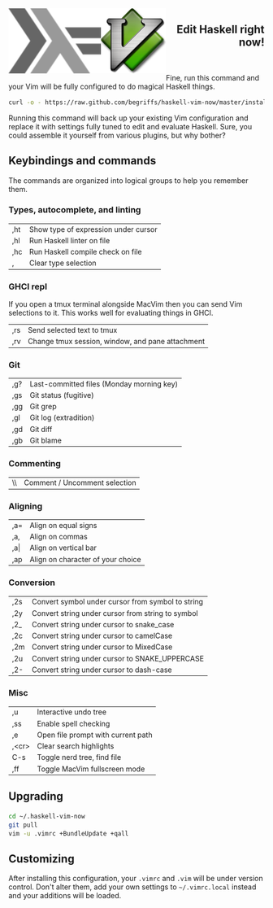 <img src="img/haskell.png" align="left" />
<img src="img/vim.png" align="left" />

<h2 align="right">Edit Haskell right now!</h2>

<br />

Fine, run this command and your Vim will be fully configured to do
magical Haskell things.

```sh
curl -o - https://raw.github.com/begriffs/haskell-vim-now/master/install.sh | sh
```

Running this command will back up your existing Vim configuration and
replace it with settings fully tuned to edit and evaluate Haskell. Sure,
you could assemble it yourself from various plugins, but why bother?

## Keybindings and commands

The commands are organized into logical groups to help you remember
them.

### Types, autocomplete, and linting

<table>
<tbody>
  <tr>
    <td>,ht</td><td>Show type of expression under cursor</td>
  </tr>
  <tr>
    <td>,hl</td><td>Run Haskell linter on file</td>
  </tr>
  <tr>
    <td>,hc</td><td>Run Haskell compile check on file</td>
  </tr>
  <tr>
    <td>,<enter></td><td>Clear type selection</td>
  </tr>
</tbody>
</table>

### GHCI repl

If you open a tmux terminal alongside MacVim then you can send Vim
selections to it. This works well for evaluating things in GHCI.

<table>
<tbody>
  <tr>
    <td>,rs</td><td>Send selected text to tmux</td>
  </tr>
  <tr>
    <td>,rv</td><td>Change tmux session, window, and pane attachment</td>
  </tr>
</tbody>
</table>

### Git

<table>
<tbody>
  <tr>
    <td>,g?</td><td>Last-committed files (Monday morning key)</td>
  </tr>
  <tr>
    <td>,gs</td><td>Git status (fugitive)</td>
  </tr>
  <tr>
    <td>,gg</td><td>Git grep</td>
  </tr>
  <tr>
    <td>,gl</td><td>Git log (extradition)</td>
  </tr>
  <tr>
    <td>,gd</td><td>Git diff</td>
  </tr>
  <tr>
    <td>,gb</td><td>Git blame</td>
  </tr>
</tbody>
</table>

### Commenting

<table>
<tbody>
  <tr>
    <td>\\</td><td>Comment / Uncomment selection</td>
  </tr>
</tbody>
</table>

### Aligning

<table>
<tbody>
  <tr>
    <td>,a=</td><td>Align on equal signs</td>
  </tr>
  <tr>
    <td>,a,</td><td>Align on commas</td>
  </tr>
  <tr>
    <td>,a|</td><td>Align on vertical bar</td>
  </tr>
  <tr>
    <td>,ap</td><td>Align on character of your choice</td>
  </tr>
</tbody>
</table>

### Conversion

<table>
<tbody>
  <tr>
    <td>,2s</td><td>Convert symbol under cursor from symbol to string</td>
  </tr>
  <tr>
    <td>,2y</td><td>Convert string under cursor from string to symbol</td>
  </tr>
  <tr>
    <td>,2_</td><td>Convert string under cursor to snake_case</td>
  </tr>
  <tr>
    <td>,2c</td><td>Convert string under cursor to camelCase</td>
  </tr>
  <tr>
    <td>,2m</td><td>Convert string under cursor to MixedCase</td>
  </tr>
  <tr>
    <td>,2u</td><td>Convert string under cursor to SNAKE_UPPERCASE</td>
  </tr>
  <tr>
    <td>,2-</td><td>Convert string under cursor to dash-case</td>
  </tr>
</tbody>
</table>

### Misc

<table>
<tbody>
  <tr>
    <td>,u</td><td>Interactive undo tree</td>
  </tr>
  <tr>
    <td>,ss</td><td>Enable spell checking</td>
  </tr>
  <tr>
    <td>,e</td><td>Open file prompt with current path</td>
  </tr>
  <tr>
    <td>,&lt;cr&gt;</td><td>Clear search highlights</td>
  </tr>
  <tr>
    <td>C-s</td><td>Toggle nerd tree, find file</td>
  </tr>
  <tr>
    <td>,ff</td><td>Toggle MacVim fullscreen mode</td>
  </tr>
</tbody>
</table>

## Upgrading

```sh
cd ~/.haskell-vim-now
git pull
vim -u .vimrc +BundleUpdate +qall
```

## Customizing

After installing this configuration, your `.vimrc` and `.vim` will
be under version control. Don't alter them, add your own settings to
`~/.vimrc.local` instead and your additions will be loaded.
